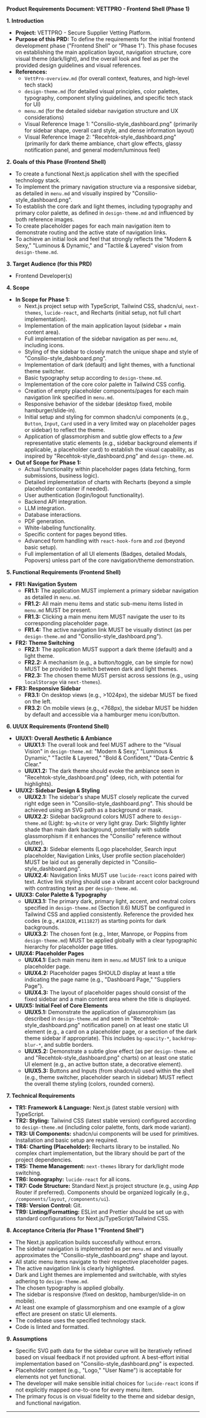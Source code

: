 **Product Requirements Document: VETTPRO - Frontend Shell (Phase 1)**

**1. Introduction**

*   **Project:** VETTPRO - Secure Supplier Vetting Platform.
*   **Purpose of this PRD:** To define the requirements for the initial frontend development phase ("Frontend Shell" or "Phase 1"). This phase focuses on establishing the main application layout, navigation structure, core visual theme (dark/light), and the overall look and feel as per the provided design guidelines and visual references.
*   **References:**
    *   `VettPro-overview.md` (for overall context, features, and high-level tech stack)
    *   `design-theme.md` (for detailed visual principles, color palettes, typography, component styling guidelines, and specific tech stack for UI)
    *   `menu.md` (for the detailed sidebar navigation structure and UX considerations)
    *   Visual Reference Image 1: "Consilio-style_dashboard.png" (primarily for sidebar shape, overall card style, and dense information layout)
    *   Visual Reference Image 2: "Recehtok-style_dashboard.png" (primarily for dark theme ambiance, chart glow effects, glassy notification panel, and general modern/luminous feel)

**2. Goals of this Phase (Frontend Shell)**

*   To create a functional Next.js application shell with the specified technology stack.
*   To implement the primary navigation structure via a responsive sidebar, as detailed in `menu.md` and visually inspired by "Consilio-style_dashboard.png".
*   To establish the core dark and light themes, including typography and primary color palette, as defined in `design-theme.md` and influenced by both reference images.
*   To create placeholder pages for each main navigation item to demonstrate routing and the active state of navigation links.
*   To achieve an initial look and feel that strongly reflects the "Modern & Sexy," "Luminous & Dynamic," and "Tactile & Layered" vision from `design-theme.md`.

**3. Target Audience (for this PRD)**

*   Frontend Developer(s)

**4. Scope**

*   **In Scope for Phase 1:**
    *   Next.js project setup with TypeScript, Tailwind CSS, shadcn/ui, `next-themes`, `lucide-react`, and Recharts (initial setup, not full chart implementation).
    *   Implementation of the main application layout (sidebar + main content area).
    *   Full implementation of the sidebar navigation as per `menu.md`, including icons.
    *   Styling of the sidebar to closely match the unique shape and style of "Consilio-style_dashboard.png".
    *   Implementation of dark (default) and light themes, with a functional theme switcher.
    *   Basic typography setup according to `design-theme.md`.
    *   Implementation of the core color palette in Tailwind CSS config.
    *   Creation of empty placeholder components/pages for each main navigation link specified in `menu.md`.
    *   Responsive behavior of the sidebar (desktop fixed, mobile hamburger/slide-in).
    *   Initial setup and styling for common shadcn/ui components (e.g., `Button`, `Input`, `Card` used in a very limited way on placeholder pages or sidebar) to reflect the theme.
    *   Application of glassmorphism and subtle glow effects to a *few* representative static elements (e.g., sidebar background elements if applicable, a placeholder card) to establish the visual capability, as inspired by "Recehtok-style_dashboard.png" and `design-theme.md`.
*   **Out of Scope for Phase 1:**
    *   Actual functionality within placeholder pages (data fetching, form submissions, business logic).
    *   Detailed implementation of charts with Recharts (beyond a simple placeholder container if needed).
    *   User authentication (login/logout functionality).
    *   Backend API integration.
    *   LLM integration.
    *   Database interactions.
    *   PDF generation.
    *   White-labeling functionality.
    *   Specific content for pages beyond titles.
    *   Advanced form handling with `react-hook-form` and `zod` (beyond basic setup).
    *   Full implementation of all UI elements (Badges, detailed Modals, Popovers) unless part of the core navigation/theme demonstration.

**5. Functional Requirements (Frontend Shell)**

*   **FR1: Navigation System**
    *   **FR1.1:** The application MUST implement a primary sidebar navigation as detailed in `menu.md`.
    *   **FR1.2:** All main menu items and static sub-menu items listed in `menu.md` MUST be present.
    *   **FR1.3:** Clicking a main menu item MUST navigate the user to its corresponding placeholder page.
    *   **FR1.4:** The active navigation link MUST be visually distinct (as per `design-theme.md` and "Consilio-style_dashboard.png").
*   **FR2: Theme Switching**
    *   **FR2.1:** The application MUST support a dark theme (default) and a light theme.
    *   **FR2.2:** A mechanism (e.g., a button/toggle, can be simple for now) MUST be provided to switch between dark and light themes.
    *   **FR2.3:** The chosen theme MUST persist across sessions (e.g., using `localStorage` via `next-themes`).
*   **FR3: Responsive Sidebar**
    *   **FR3.1:** On desktop views (e.g., >1024px), the sidebar MUST be fixed on the left.
    *   **FR3.2:** On mobile views (e.g., <768px), the sidebar MUST be hidden by default and accessible via a hamburger menu icon/button.

**6. UI/UX Requirements (Frontend Shell)**

*   **UIUX1: Overall Aesthetic & Ambiance**
    *   **UIUX1.1:** The overall look and feel MUST adhere to the "Visual Vision" in `design-theme.md`: "Modern & Sexy," "Luminous & Dynamic," "Tactile & Layered," "Bold & Confident," "Data-Centric & Clear."
    *   **UIUX1.2:** The dark theme should evoke the ambiance seen in "Recehtok-style_dashboard.png" (deep, rich, with potential for highlights).
*   **UIUX2: Sidebar Design & Styling**
    *   **UIUX2.1:** The sidebar's shape MUST closely replicate the curved right edge seen in "Consilio-style_dashboard.png". This should be achieved using an SVG path as a background or mask.
    *   **UIUX2.2:** Sidebar background colors MUST adhere to `design-theme.md` (Light: `bg-white` or very light gray. Dark: Slightly lighter shade than main dark background, potentially with subtle glassmorphism if it enhances the "Consilio" reference without clutter).
    *   **UIUX2.3:** Sidebar elements (Logo placeholder, Search input placeholder, Navigation Links, User profile section placeholder) MUST be laid out as generally depicted in "Consilio-style_dashboard.png".
    *   **UIUX2.4:** Navigation links MUST use `lucide-react` icons paired with text. Active link styling should use a vibrant accent color background with contrasting text as per `design-theme.md`.
*   **UIUX3: Color Palette & Typography**
    *   **UIUX3.1:** The primary dark, primary light, accent, and neutral colors specified in `design-theme.md` (Section II.6) MUST be configured in Tailwind CSS and applied consistently. Reference the provided hex codes (e.g., `#1A1D2B`, `#111827`) as starting points for dark backgrounds.
    *   **UIUX3.2:** The chosen font (e.g., Inter, Manrope, or Poppins from `design-theme.md`) MUST be applied globally with a clear typographic hierarchy for placeholder page titles.
*   **UIUX4: Placeholder Pages**
    *   **UIUX4.1:** Each main menu item in `menu.md` MUST link to a unique placeholder page.
    *   **UIUX4.2:** Placeholder pages SHOULD display at least a title indicating the page name (e.g., "Dashboard Page," "Suppliers Page").
    *   **UIUX4.3:** The layout of placeholder pages should consist of the fixed sidebar and a main content area where the title is displayed.
*   **UIUX5: Initial Feel of Core Elements**
    *   **UIUX5.1:** Demonstrate the application of glassmorphism (as described in `design-theme.md` and seen in "Recehtok-style_dashboard.png" notification panel) on at least one static UI element (e.g., a card on a placeholder page, or a section of the dark theme sidebar if appropriate). This includes `bg-opacity-*`, `backdrop-blur-*`, and subtle borders.
    *   **UIUX5.2:** Demonstrate a subtle glow effect (as per `design-theme.md` and "Recehtok-style_dashboard.png" charts) on at least one static UI element (e.g., an active button state, a decorative element).
    *   **UIUX5.3:** Buttons and Inputs (from shadcn/ui) used within the shell (e.g., theme switcher, placeholder search in sidebar) MUST reflect the overall theme styling (colors, rounded corners).

**7. Technical Requirements**

*   **TR1: Framework & Language:** Next.js (latest stable version) with TypeScript.
*   **TR2: Styling:** Tailwind CSS (latest stable version) configured according to `design-theme.md` (including color palette, fonts, dark mode variant).
*   **TR3: UI Components:** shadcn/ui components will be used for primitives. Installation and basic setup are required.
*   **TR4: Charting (Placeholder):** Recharts library to be installed. No complex chart implementation, but the library should be part of the project dependencies.
*   **TR5: Theme Management:** `next-themes` library for dark/light mode switching.
*   **TR6: Iconography:** `lucide-react` for all icons.
*   **TR7: Code Structure:** Standard Next.js project structure (e.g., using App Router if preferred). Components should be organized logically (e.g., `/components/layout`, `/components/ui`).
*   **TR8: Version Control:** Git.
*   **TR9: Linting/Formatting:** ESLint and Prettier should be set up with standard configurations for Next.js/TypeScript/Tailwind CSS.

**8. Acceptance Criteria (for Phase 1 "Frontend Shell")**

*   The Next.js application builds successfully without errors.
*   The sidebar navigation is implemented as per `menu.md` and visually approximates the "Consilio-style_dashboard.png" shape and layout.
*   All static menu items navigate to their respective placeholder pages.
*   The active navigation link is clearly highlighted.
*   Dark and Light themes are implemented and switchable, with styles adhering to `design-theme.md`.
*   The chosen typography is applied globally.
*   The sidebar is responsive (fixed on desktop, hamburger/slide-in on mobile).
*   At least one example of glassmorphism and one example of a glow effect are present on static UI elements.
*   The codebase uses the specified technology stack.
*   Code is linted and formatted.

**9. Assumptions**

*   Specific SVG path data for the sidebar curve will be iteratively refined based on visual feedback if not provided upfront. A best-effort initial implementation based on "Consilio-style_dashboard.png" is expected.
*   Placeholder content (e.g., "Logo," "User Name") is acceptable for elements not yet functional.
*   The developer will make sensible initial choices for `lucide-react` icons if not explicitly mapped one-to-one for every menu item.
*   The primary focus is on visual fidelity to the theme and sidebar design, and functional navigation.

---
